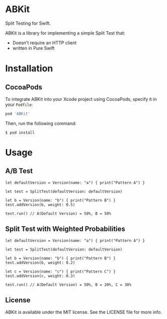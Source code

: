 # ABKit

Split Testing for Swift.

ABKit is a library for implementing a simple Split Test that:

- Doesn't require an HTTP client
- written in Pure Swift

# Installation

## CocoaPods

To integrate ABKit into your Xcode project using CocoaPods, specify it in your `Podfile`:

```rb
pod 'ABKit'
```

Then, run the following command:

```
$ pod install
```

# Usage

## A/B Test

```
let defaultVersion = Version(name: "a") { print("Pattern A") }

let test = SplitTest(defaultVersion: defaultVersion)

let b = Version(name: "b") { print("Pattern B") }
test.addVersion(b, weight: 0.5)

test.run() // A(Default Version) = 50%, B = 50%
```

## Split Test with Weighted Probabilities

```
let defaultVersion = Version(name: "a") { print("Pattern A") }

let test = SplitTest(defaultVersion: defaultVersion)

let b = Version(name: "b") { print("Pattern B") }
test.addVersion(b, weight: 0.2)

let c = Version(name: "c") { print("Pattern C") }
test.addVersion(c, weight: 0.3)

test.run() // A(Default Version) = 50%, B = 20%, C = 30%
```

## License

ABKit is available under the MIT license. See the LICENSE file for more info.
